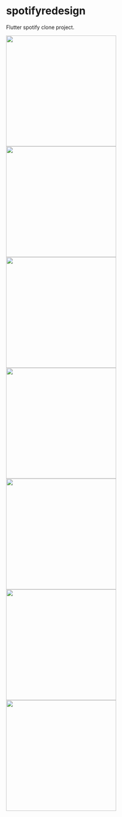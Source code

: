 # spotifyredesign

 Flutter spotify clone project.


<img src="https://user-images.githubusercontent.com/7359337/175060426-f4b3ee8d-c83a-480d-95ed-1a1d3266bd0e.png" width="300">

<img src="https://user-images.githubusercontent.com/7359337/175061880-1b3a9d48-1144-4d3b-bfc9-aa20193b26e7.png" width="300">

<img src="https://user-images.githubusercontent.com/7359337/175062143-56e89397-40da-4c90-8981-b3b9265eada8.png" width="300">

<img src="https://user-images.githubusercontent.com/7359337/175062374-e363b8ca-0992-450d-a3f7-dc92f159f24f.png" width="300">

<img src="https://user-images.githubusercontent.com/7359337/175062400-5794524f-6ce4-40bb-91b1-7769b051853f.png" width="300">

<img src="https://user-images.githubusercontent.com/7359337/175062423-9ca3cdd0-cedc-4d00-b4f1-6e005c19105e.png" width="300">

<img src="https://user-images.githubusercontent.com/7359337/175062445-3368ec74-e865-485e-8129-d2af12b100d6.png" width="300">

